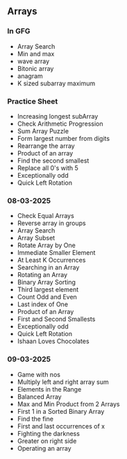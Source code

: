 ## Arrays

### In GFG
* Array Search
* Min and max
* wave array
* Bitonic array
* anagram
* K sized subarray maximum

### Practice Sheet
* Increasing longest subArray
* Check Arithmetic Progression
* Sum Array Puzzle
* Form largest number from digits
* Rearrange the array
* Product of an array
* Find the second smallest
* Replace all 0's with 5
* Exceptionally odd
* Quick Left Rotation

### 08-03-2025
* Check Equal Arrays
* Reverse array in groups
* Array Search
* Array Subset
* Rotate Array by One
* Immediate Smaller Element
* At Least K Occurrences
* Searching in an Array
* Rotating an Array
* Binary Array Sorting
* Third largest element
* Count Odd and Even
* Last index of One
* Product of an Array
* First and Second Smallests
* Exceptionally odd
* Quick Left Rotation
* Ishaan Loves Chocolates

### 09-03-2025
* Game with nos
* Multiply left and right array sum
* Elements in the Range
* Balanced Array
* Max and Min Product from 2 Arrays
* First 1 in a Sorted Binary Array
* Find the fine
* First and last occurrences of x
* Fighting the darkness
* Greater on right side
* Operating an array





























